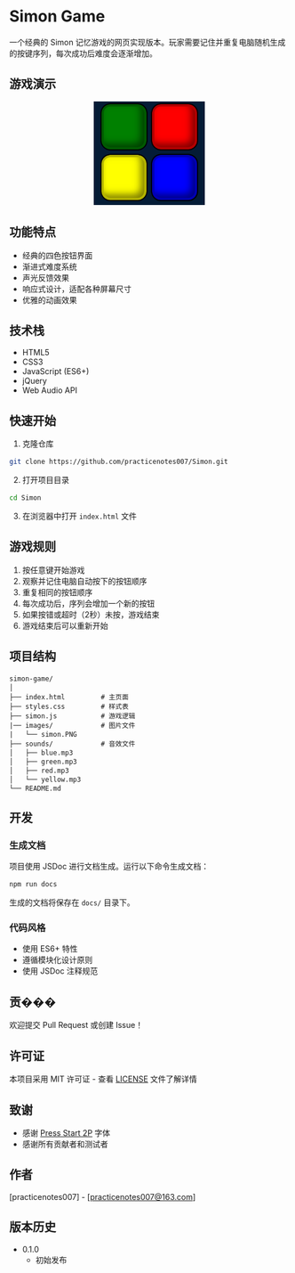 # Simon Game

一个经典的 Simon 记忆游戏的网页实现版本。玩家需要记住并重复电脑随机生成的按键序列，每次成功后难度会逐渐增加。

## 游戏演示

<p align="center">
  <img src="./images/simon.PNG" width="200" alt="Simon Game Demo">
</p>

## 功能特点

- 经典的四色按钮界面
- 渐进式难度系统
- 声光反馈效果
- 响应式设计，适配各种屏幕尺寸
- 优雅的动画效果

## 技术栈

- HTML5
- CSS3
- JavaScript (ES6+)
- jQuery
- Web Audio API

## 快速开始

1. 克隆仓库
```bash
git clone https://github.com/practicenotes007/Simon.git
```

2. 打开项目目录
```bash
cd Simon
```

3. 在浏览器中打开 `index.html` 文件

## 游戏规则

1. 按任意键开始游戏
2. 观察并记住电脑自动按下的按钮顺序
3. 重复相同的按钮顺序
4. 每次成功后，序列会增加一个新的按钮
5. 如果按错或超时（2秒）未按，游戏结束
6. 游戏结束后可以重新开始

## 项目结构

```
simon-game/
│
├── index.html         # 主页面
├── styles.css         # 样式表
├── simon.js           # 游戏逻辑
|── images/            # 图片文件
|   └── simon.PNG
├── sounds/            # 音效文件
│   ├── blue.mp3
│   ├── green.mp3
│   ├── red.mp3
│   └── yellow.mp3
└── README.md
```

## 开发

### 生成文档

项目使用 JSDoc 进行文档生成。运行以下命令生成文档：

```bash
npm run docs
```

生成的文档将保存在 `docs/` 目录下。

### 代码风格

- 使用 ES6+ 特性
- 遵循模块化设计原则
- 使用 JSDoc 注释规范

## 贡���

欢迎提交 Pull Request 或创建 Issue！

## 许可证

本项目采用 MIT 许可证 - 查看 [LICENSE](LICENSE) 文件了解详情

## 致谢

- 感谢 [Press Start 2P](https://fonts.google.com/specimen/Press+Start+2P) 字体
- 感谢所有贡献者和测试者

## 作者

[practicenotes007] - [practicenotes007@163.com]

## 版本历史

- 0.1.0
    - 初始发布
```


